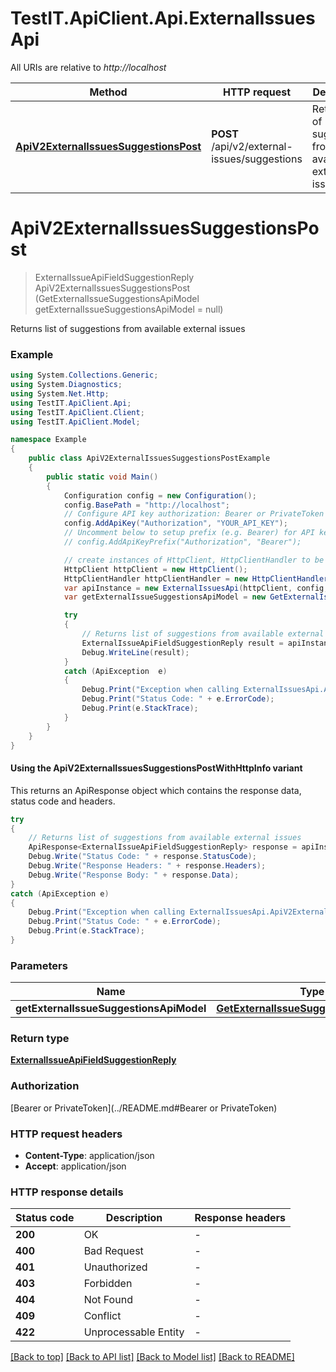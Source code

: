 # TestIT.ApiClient.Api.ExternalIssuesApi

All URIs are relative to *http://localhost*

| Method | HTTP request | Description |
|--------|--------------|-------------|
| [**ApiV2ExternalIssuesSuggestionsPost**](ExternalIssuesApi.md#apiv2externalissuessuggestionspost) | **POST** /api/v2/external-issues/suggestions | Returns list of suggestions from available external issues |

<a id="apiv2externalissuessuggestionspost"></a>
# **ApiV2ExternalIssuesSuggestionsPost**
> ExternalIssueApiFieldSuggestionReply ApiV2ExternalIssuesSuggestionsPost (GetExternalIssueSuggestionsApiModel getExternalIssueSuggestionsApiModel = null)

Returns list of suggestions from available external issues

### Example
```csharp
using System.Collections.Generic;
using System.Diagnostics;
using System.Net.Http;
using TestIT.ApiClient.Api;
using TestIT.ApiClient.Client;
using TestIT.ApiClient.Model;

namespace Example
{
    public class ApiV2ExternalIssuesSuggestionsPostExample
    {
        public static void Main()
        {
            Configuration config = new Configuration();
            config.BasePath = "http://localhost";
            // Configure API key authorization: Bearer or PrivateToken
            config.AddApiKey("Authorization", "YOUR_API_KEY");
            // Uncomment below to setup prefix (e.g. Bearer) for API key, if needed
            // config.AddApiKeyPrefix("Authorization", "Bearer");

            // create instances of HttpClient, HttpClientHandler to be reused later with different Api classes
            HttpClient httpClient = new HttpClient();
            HttpClientHandler httpClientHandler = new HttpClientHandler();
            var apiInstance = new ExternalIssuesApi(httpClient, config, httpClientHandler);
            var getExternalIssueSuggestionsApiModel = new GetExternalIssueSuggestionsApiModel(); // GetExternalIssueSuggestionsApiModel |  (optional) 

            try
            {
                // Returns list of suggestions from available external issues
                ExternalIssueApiFieldSuggestionReply result = apiInstance.ApiV2ExternalIssuesSuggestionsPost(getExternalIssueSuggestionsApiModel);
                Debug.WriteLine(result);
            }
            catch (ApiException  e)
            {
                Debug.Print("Exception when calling ExternalIssuesApi.ApiV2ExternalIssuesSuggestionsPost: " + e.Message);
                Debug.Print("Status Code: " + e.ErrorCode);
                Debug.Print(e.StackTrace);
            }
        }
    }
}
```

#### Using the ApiV2ExternalIssuesSuggestionsPostWithHttpInfo variant
This returns an ApiResponse object which contains the response data, status code and headers.

```csharp
try
{
    // Returns list of suggestions from available external issues
    ApiResponse<ExternalIssueApiFieldSuggestionReply> response = apiInstance.ApiV2ExternalIssuesSuggestionsPostWithHttpInfo(getExternalIssueSuggestionsApiModel);
    Debug.Write("Status Code: " + response.StatusCode);
    Debug.Write("Response Headers: " + response.Headers);
    Debug.Write("Response Body: " + response.Data);
}
catch (ApiException e)
{
    Debug.Print("Exception when calling ExternalIssuesApi.ApiV2ExternalIssuesSuggestionsPostWithHttpInfo: " + e.Message);
    Debug.Print("Status Code: " + e.ErrorCode);
    Debug.Print(e.StackTrace);
}
```

### Parameters

| Name | Type | Description | Notes |
|------|------|-------------|-------|
| **getExternalIssueSuggestionsApiModel** | [**GetExternalIssueSuggestionsApiModel**](GetExternalIssueSuggestionsApiModel.md) |  | [optional]  |

### Return type

[**ExternalIssueApiFieldSuggestionReply**](ExternalIssueApiFieldSuggestionReply.md)

### Authorization

[Bearer or PrivateToken](../README.md#Bearer or PrivateToken)

### HTTP request headers

 - **Content-Type**: application/json
 - **Accept**: application/json


### HTTP response details
| Status code | Description | Response headers |
|-------------|-------------|------------------|
| **200** | OK |  -  |
| **400** | Bad Request |  -  |
| **401** | Unauthorized |  -  |
| **403** | Forbidden |  -  |
| **404** | Not Found |  -  |
| **409** | Conflict |  -  |
| **422** | Unprocessable Entity |  -  |

[[Back to top]](#) [[Back to API list]](../README.md#documentation-for-api-endpoints) [[Back to Model list]](../README.md#documentation-for-models) [[Back to README]](../README.md)

